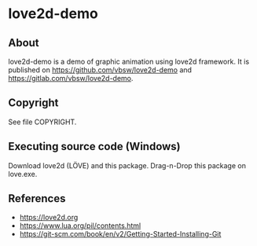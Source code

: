 # love2d-demo

## About
love2d-demo is a demo of graphic animation using love2d framework. It is published on <https://github.com/vbsw/love2d-demo> and <https://gitlab.com/vbsw/love2d-demo>.

## Copyright
See file COPYRIGHT.

## Executing source code (Windows)
Download love2d (LÖVE) and this package. Drag-n-Drop this package on love.exe.

## References
- https://love2d.org
- https://www.lua.org/pil/contents.html
- https://git-scm.com/book/en/v2/Getting-Started-Installing-Git
